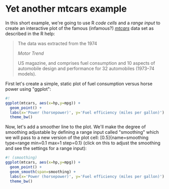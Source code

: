 # Yet another mtcars example

In this short example, we're going to use R _code cells_ and a _range input_ to create an interactive plot of the famous (infamous?) [_mtcars_](https://stat.ethz.ch/R-manual/R-devel/library/datasets/html/mtcars.html "undefined") data set as described in the R help:

> The data was extracted from the 1974
>
> _Motor Trend_
>
>  US magazine, and comprises fuel consumption and 10 aspects of automobile design and performance for 32 automobiles (1973–74 models).

First let's create a simple, static plot of fuel consumption versus horse power using "ggplot":

```r
#!
ggplot(mtcars, aes(x=hp,y=mpg)) +
  geom_point() +
  labs(x='Power (horsepower)', y='Fuel efficiency (miles per gallon)') +
  theme_bw()
```

Now, let's add a smoother line to the plot. We'll make the degree of smoothing adjustable by defining a range input called "smoothing" which we will pass to a new version of the plot cell: [0.5]{name=smoothing type=range min=0.1 max=1 step=0.1} (click on this to adjust the smoothing and see the settings for a range input):


```r
#! (smoothing)
ggplot(mtcars, aes(x=hp,y=mpg)) +
  geom_point() +
  geom_smooth(span=smoothing) +
  labs(x='Power (horsepower)', y='Fuel efficiency (miles per gallon)') +
  theme_bw()
```
